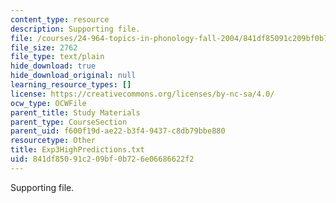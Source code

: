 ```yaml
---
content_type: resource
description: Supporting file.
file: /courses/24-964-topics-in-phonology-fall-2004/841df85091c209bf0b726e06686622f2_Exp3HighPredictions.txt
file_size: 2762
file_type: text/plain
hide_download: true
hide_download_original: null
learning_resource_types: []
license: https://creativecommons.org/licenses/by-nc-sa/4.0/
ocw_type: OCWFile
parent_title: Study Materials
parent_type: CourseSection
parent_uid: f600f19d-ae22-b3f4-9437-c8db79bbe880
resourcetype: Other
title: Exp3HighPredictions.txt
uid: 841df850-91c2-09bf-0b72-6e06686622f2
---
```

Supporting file.